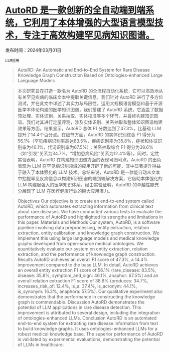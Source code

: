 # [AutoRD 是一款创新的全自动端到端系统，它利用了本体增强的大型语言模型技术，专注于高效构建罕见病知识图谱。](https://arxiv.org/abs/2403.00953)

发布时间：2024年03月01日

`LLM应用`

> AutoRD: An Automatic and End-to-End System for Rare Disease Knowledge Graph Construction Based on Ontologies-enhanced Large Language Models

> 本次研究旨在打造一款名为 AutoRD 的全流程自动化系统，它可以高效地从有关罕见疾病的临床文本中提取关键信息。我们针对 AutoRD 进行了多方位测试，并在此文中详述了其实力与局限性。运用大规模语言模型和基于开源医学本体论构建的医学知识图谱，我们搭建了 AutoRD 系统，它涵盖了数据预处理、实体识别、关系抽取、实体校准等多个环节，并最终构建知识图谱。我们对其进行定量评测，涉及实体识别、关系抽取和整体知识图谱构建效果等方面。结果显示，AutoRD 总体 F1 分数达到了47.3%，比基础 LLM 提升了14.4个百分点。在细节方面，AutoRD 的实体识别综合 F1 得分为56.1%（罕见疾病识别率高达83.5%，疾病识别率为35.8%，症状和体征识别率为46.1%，代词识别率为67.5%）；关系抽取综合 F1 得分为38.6%（如“引发”关系为34.7%，“增加患病风险”关系为12.4%等）。同时，定性实验表明，AutoRD 在构建知识图谱方面的表现可圈可点。AutoRD 的出色表现为 LLM 在罕见病识别领域的应用开辟了新的可能，其中显著提升得益于融入了本体强化的 LLM 技术。总结来说，AutoRD 是一款能自动从文本中抽提罕见疾病信息以构建知识图谱的端到端解决方案，它借助本体强化的 LLM 构建起强大的医学知识体系。经由实验证明，AutoRD 的卓越性能充分展现了 LLM 在医疗健康行业的巨大应用潜力。

> Objectives Our objective is to create an end-to-end system called AutoRD, which automates extracting information from clinical text about rare diseases. We have conducted various tests to evaluate the performance of AutoRD and highlighted its strengths and limitations in this paper.
  Materials and Methods Our system, AutoRD, is a software pipeline involving data preprocessing, entity extraction, relation extraction, entity calibration, and knowledge graph construction. We implement this using large language models and medical knowledge graphs developed from open-source medical ontologies. We quantitatively evaluate our system on entity extraction, relation extraction, and the performance of knowledge graph construction.
  Results AutoRD achieves an overall F1 score of 47.3%, a 14.4% improvement compared to the base LLM. In detail, AutoRD achieves an overall entity extraction F1 score of 56.1% (rare_disease: 83.5%, disease: 35.8%, symptom_and_sign: 46.1%, anaphor: 67.5%) and an overall relation extraction F1 score of 38.6% (produces: 34.7%, increases_risk_of: 12.4%, is_a: 37.4%, is_acronym: 44.1%, is_synonym: 16.3%, anaphora: 57.5%). Our qualitative experiment also demonstrates that the performance in constructing the knowledge graph is commendable.
  Discussion AutoRD demonstrates the potential of LLM applications in rare disease detection. This improvement is attributed to several design, including the integration of ontologies-enhanced LLMs.
  Conclusion AutoRD is an automated end-to-end system for extracting rare disease information from text to build knowledge graphs. It uses ontologies-enhanced LLMs for a robust medical knowledge base. The superior performance of AutoRD is validated by experimental evaluations, demonstrating the potential of LLMs in healthcare.
